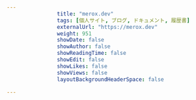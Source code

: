 ---
                title: "merox.dev"
                tags: [個人サイト, ブログ, ドキュメント, 履歴書]
                externalUrl: "https://merox.dev"
                weight: 951
                showDate: false
                showAuthor: false
                showReadingTime: false
                showEdit: false
                showLikes: false
                showViews: false
                layoutBackgroundHeaderSpace: false
                ---

